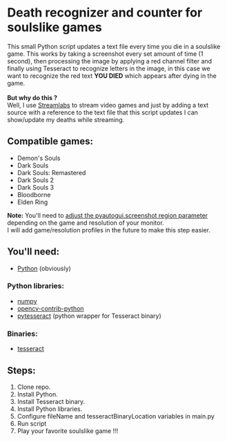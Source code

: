 # Death recognizer and counter for soulslike games
This small Python script updates a text file every time you die in a soulslike game. This works by 
taking a screenshot every set amount of time (1 second), then processing the image by applying a red channel filter 
and finally using Tesseract to recognize letters in the image, in this case we want to recognize the red text **YOU DIED** which appears 
after dying in the game.<br><br>
**But why do this ?**<br>
Well, I use [Streamlabs](https://streamlabs.com/) to stream video games and just by adding a text source with a reference 
to the text file that this script updates I can show/update my deaths while streaming.

## Compatible games:

- Demon's Souls
- Dark Souls
- Dark Souls: Remastered
- Dark Souls 2
- Dark Souls 3
- Bloodborne
- Elden Ring

**Note:** You'll need to [adjust the pyautogui.screenshot region parameter](https://github.com/JorgeMag96/dark-souls-death-counter/blob/3b7c24c49c60ab40fec533045e7e38b7e0be4afb/main.py#L59) depending on the game and resolution of your monitor.
<br> I will add game/resolution profiles in the future to make this step easier.

## You'll need:

- [Python](https://www.python.org/downloads/) (obviously)
### Python libraries:
- [numpy](https://pypi.org/project/numpy/)
- [opencv-contrib-python](https://pypi.org/project/opencv-contrib-python/)
- [pytesseract](https://pypi.org/project/pytesseract/) (python wrapper for Tesseract binary)
### Binaries:
- [tesseract](https://github.com/UB-Mannheim/tesseract/wiki)

## Steps:

1) Clone repo.
2) Install Python.
3) Install Tesseract binary.
4) Install Python libraries.
5) Configure fileName and tesseractBinaryLocation variables in main.py
6) Run script
7) Play your favorite soulslike game !!!
